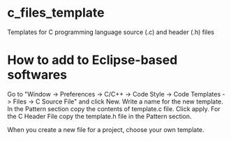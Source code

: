# c_files_template
Templates for C programming language source (.c) and header (.h) files

# How to add to Eclipse-based softwares
Go to "Window -> Preferences -> C/C++ -> Code Style -> Code Templates -> Files -> C Source File" and click New. Write a name for the new template. In the Pattern section copy the contents of template.c file. Click apply.
For the C Header File copy the template.h file in the Pattern section.

When you create a new file for a project, choose your own template.